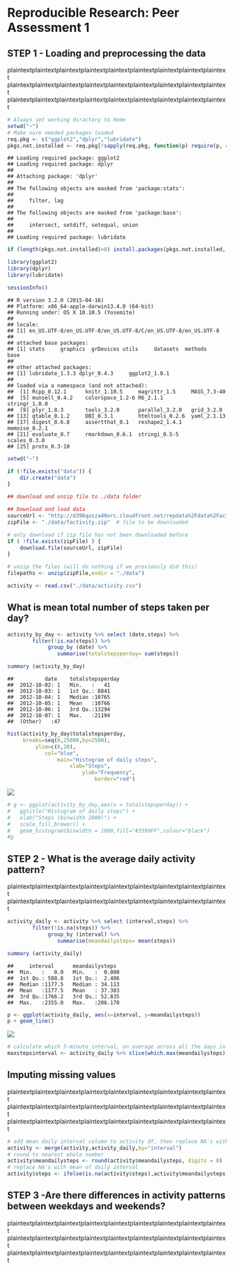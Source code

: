 # Reproducible Research: Peer Assessment 1


## STEP 1 - Loading and preprocessing the data

plaintextplaintextplaintextplaintextplaintextplaintextplaintextplaintextplaintext
plaintextplaintextplaintextplaintextplaintextplaintextplaintextplaintextplaintext
plaintextplaintextplaintextplaintextplaintextplaintextplaintextplaintextplaintext


```r
# Always set working diractory to Home
setwd("~")
# Make sure needed packages loaded
req.pkg <- c("ggplot2","dplyr","lubridate")
pkgs.not.installed <- req.pkg[!sapply(req.pkg, function(p) require(p, character.only=T))]
```

```
## Loading required package: ggplot2
## Loading required package: dplyr
## 
## Attaching package: 'dplyr'
## 
## The following objects are masked from 'package:stats':
## 
##     filter, lag
## 
## The following objects are masked from 'package:base':
## 
##     intersect, setdiff, setequal, union
## 
## Loading required package: lubridate
```

```r
if (length(pkgs.not.installed)>0) install.packages(pkgs.not.installed, dependencies=TRUE)

library(ggplot2)
library(dplyr)
library(lubridate)

sessionInfo()
```

```
## R version 3.2.0 (2015-04-16)
## Platform: x86_64-apple-darwin13.4.0 (64-bit)
## Running under: OS X 10.10.5 (Yosemite)
## 
## locale:
## [1] en_US.UTF-8/en_US.UTF-8/en_US.UTF-8/C/en_US.UTF-8/en_US.UTF-8
## 
## attached base packages:
## [1] stats     graphics  grDevices utils     datasets  methods   base     
## 
## other attached packages:
## [1] lubridate_1.3.3 dplyr_0.4.3     ggplot2_1.0.1  
## 
## loaded via a namespace (and not attached):
##  [1] Rcpp_0.12.1      knitr_1.10.5     magrittr_1.5     MASS_7.3-40     
##  [5] munsell_0.4.2    colorspace_1.2-6 R6_2.1.1         stringr_1.0.0   
##  [9] plyr_1.8.3       tools_3.2.0      parallel_3.2.0   grid_3.2.0      
## [13] gtable_0.1.2     DBI_0.3.1        htmltools_0.2.6  yaml_2.1.13     
## [17] digest_0.6.8     assertthat_0.1   reshape2_1.4.1   memoise_0.2.1   
## [21] evaluate_0.7     rmarkdown_0.6.1  stringi_0.5-5    scales_0.3.0    
## [25] proto_0.3-10
```

```r
setwd("~")

if (!file.exists("data")) {
    dir.create("data")
}

## download and unzip file to ./data folder

## Download and load data
sourceUrl <- "http://d396qusza40orc.cloudfront.net/repdata%2Fdata%2Factivity.zip"
zipFile <- "./data/factivity.zip"  # file to be downloaded

# only download if zip file has not been downloaded before
if ( !file.exists(zipFile) ) {
    download.file(sourceUrl, zipFile)
}

# unzip the files (will do nothing if we previously did this)
filepaths <- unzip(zipFile,exdir = "./data")

activity <- read.csv("./data/activity.csv")
```

## What is mean total number of steps taken per day?


```r
activity_by_day <- activity %>% select (date,steps) %>% 
        filter(!is.na(steps)) %>% 
             group_by (date) %>% 
                summarise(totalstepsperday= sum(steps))

summary (activity_by_day)
```

```
##          date    totalstepsperday
##  2012-10-02: 1   Min.   :   41   
##  2012-10-03: 1   1st Qu.: 8841   
##  2012-10-04: 1   Median :10765   
##  2012-10-05: 1   Mean   :10766   
##  2012-10-06: 1   3rd Qu.:13294   
##  2012-10-07: 1   Max.   :21194   
##  (Other)   :47
```

```r
hist(activity_by_day$totalstepsperday,
     breaks=seq(0,25000,by=2500),
         ylim=c(0,20),
            col="blue",
                main="Histogram of daily steps",
                    xlab="Steps",
                        ylab="Frequency",
                            border="red")
```

![](PA1_template_files/figure-html/unnamed-chunk-2-1.png) 

```r
# g <- ggplot(activity_by_day,aes(x = totalstepsperday)) +
#   ggtitle("Histogram of daily steps") +
#   xlab("Steps (binwidth 2000)") +
#   scale_fill_brewer() +
#   geom_histogram(binwidth = 1000,fill="#3399FF",colour="black")
#g
```


## STEP 2 - What is the average daily activity pattern?
plaintextplaintextplaintextplaintextplaintextplaintextplaintextplaintextplaintext
plaintextplaintextplaintextplaintextplaintextplaintextplaintextplaintextplaintext


```r
activity_daily <- activity %>% select (interval,steps) %>% 
        filter(!is.na(steps)) %>% 
             group_by (interval) %>% 
                summarise(meandailysteps= mean(steps))

summary (activity_daily)
```

```
##     interval      meandailysteps   
##  Min.   :   0.0   Min.   :  0.000  
##  1st Qu.: 588.8   1st Qu.:  2.486  
##  Median :1177.5   Median : 34.113  
##  Mean   :1177.5   Mean   : 37.383  
##  3rd Qu.:1766.2   3rd Qu.: 52.835  
##  Max.   :2355.0   Max.   :206.170
```

```r
p <- ggplot(activity_daily, aes(x=interval, y=meandailysteps))
p + geom_line()
```

![](PA1_template_files/figure-html/unnamed-chunk-3-1.png) 

```r
# calculate which 5-minute interval, on average across all the days in the dataset, contains the maximum number of steps?
maxstepsinterval <- activity_daily %>% slice(which.max(meandailysteps))
```


## Imputing missing values
plaintextplaintextplaintextplaintextplaintextplaintextplaintextplaintextplaintext
plaintextplaintextplaintextplaintextplaintextplaintextplaintextplaintextplaintext
plaintextplaintextplaintextplaintextplaintextplaintextplaintextplaintextplaintext


```r
# add mean daily interval column to activity df, then replace NA's with this value
activity <- merge(activity,activity_daily,by="interval")
# round to nearest whole number
activity$meandailysteps <- round(activity$meandailysteps, digits = 0)
# replace NA's with mean of daily interval
activity$steps <- ifelse(is.na(activity$steps),activity$meandailysteps,activity$steps)
```



## STEP 3 -Are there differences in activity patterns between weekdays and weekends?
plaintextplaintextplaintextplaintextplaintextplaintextplaintextplaintextplaintext
plaintextplaintextplaintextplaintextplaintextplaintextplaintextplaintextplaintext
plaintextplaintextplaintextplaintextplaintextplaintextplaintextplaintextplaintext
